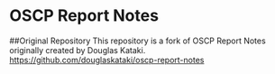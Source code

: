 # OSCP Report Notes


##Original Repository
This repository is a fork of OSCP Report Notes originally created by Douglas Kataki.
https://github.com/douglaskataki/oscp-report-notes